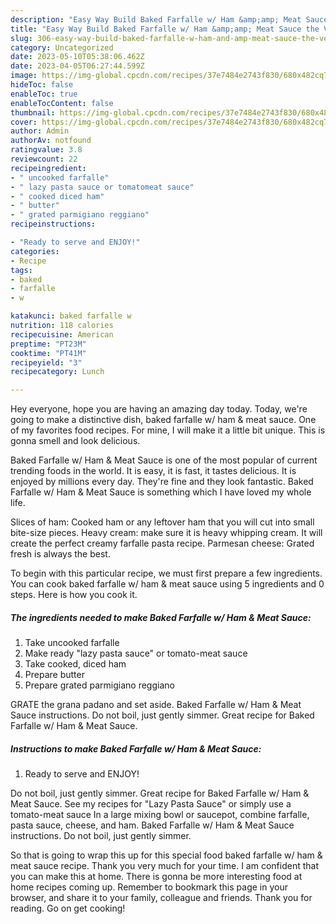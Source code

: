 ```yaml
---
description: "Easy Way Build Baked Farfalle w/ Ham &amp;amp; Meat Sauce the Very Delicious"
title: "Easy Way Build Baked Farfalle w/ Ham &amp;amp; Meat Sauce the Very Delicious"
slug: 306-easy-way-build-baked-farfalle-w-ham-and-amp-meat-sauce-the-very-delicious
category: Uncategorized
date: 2023-05-10T05:38:06.462Z
date: 2023-04-05T06:27:44.599Z
image: https://img-global.cpcdn.com/recipes/37e7484e2743f830/680x482cq70/baked-farfalle-w-ham-meat-sauce-recipe-main-photo.jpg
hideToc: false
enableToc: true
enableTocContent: false
thumbnail: https://img-global.cpcdn.com/recipes/37e7484e2743f830/680x482cq70/baked-farfalle-w-ham-meat-sauce-recipe-main-photo.jpg
cover: https://img-global.cpcdn.com/recipes/37e7484e2743f830/680x482cq70/baked-farfalle-w-ham-meat-sauce-recipe-main-photo.jpg
author: Admin
authorAv: notfound
ratingvalue: 3.8
reviewcount: 22
recipeingredient:
- " uncooked farfalle"
- " lazy pasta sauce or tomatomeat sauce"
- " cooked diced ham"
- " butter"
- " grated parmigiano reggiano"
recipeinstructions:

- "Ready to serve and ENJOY!"
categories:
- Recipe
tags:
- baked
- farfalle
- w

katakunci: baked farfalle w 
nutrition: 118 calories
recipecuisine: American
preptime: "PT23M"
cooktime: "PT41M"
recipeyield: "3"
recipecategory: Lunch

---
```



Hey everyone, hope you are having an amazing day today. Today, we're going to make a distinctive dish, baked farfalle w/ ham &amp; meat sauce. One of my favorites food recipes. For mine, I will make it a little bit unique. This is gonna smell and look delicious.

Baked Farfalle w/ Ham &amp; Meat Sauce is one of the most popular of current trending foods in the world. It is easy, it is fast, it tastes delicious. It is enjoyed by millions every day. They're fine and they look fantastic. Baked Farfalle w/ Ham &amp; Meat Sauce is something which I have loved my whole life.

Slices of ham: Cooked ham or any leftover ham that you will cut into small bite-size pieces. Heavy cream: make sure it is heavy whipping cream. It will create the perfect creamy farfalle pasta recipe. Parmesan cheese: Grated fresh is always the best.


To begin with this particular recipe, we must first prepare a few ingredients. You can cook baked farfalle w/ ham &amp; meat sauce using 5 ingredients and 0 steps. Here is how you cook it.

<!--inarticleads1-->

##### The ingredients needed to make Baked Farfalle w/ Ham &amp; Meat Sauce:

1. Take  uncooked farfalle
1. Make ready  &#34;lazy pasta sauce&#34; or tomato-meat sauce
1. Take  cooked, diced ham
1. Prepare  butter
1. Prepare  grated parmigiano reggiano


GRATE the grana padano and set aside. Baked Farfalle w/ Ham &amp; Meat Sauce instructions. Do not boil, just gently simmer. Great recipe for Baked Farfalle w/ Ham &amp; Meat Sauce. 

<!--inarticleads2-->

##### Instructions to make Baked Farfalle w/ Ham &amp; Meat Sauce:


1. Ready to serve and ENJOY!

Do not boil, just gently simmer. Great recipe for Baked Farfalle w/ Ham &amp; Meat Sauce. See my recipes for &#34;Lazy Pasta Sauce&#34; or simply use a tomato-meat sauce In a large mixing bowl or saucepot, combine farfalle, pasta sauce, cheese, and ham. Baked Farfalle w/ Ham &amp; Meat Sauce instructions. Do not boil, just gently simmer. 

So that is going to wrap this up for this special food baked farfalle w/ ham &amp; meat sauce recipe. Thank you very much for your time. I am confident that you can make this at home. There is gonna be more interesting food at home recipes coming up. Remember to bookmark this page in your browser, and share it to your family, colleague and friends. Thank you for reading. Go on get cooking!
